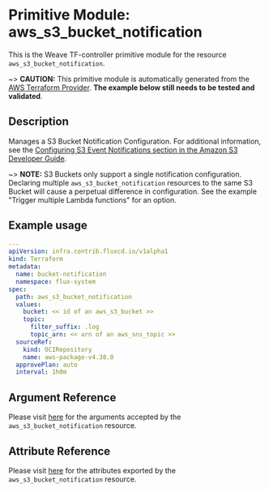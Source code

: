 
# Primitive Module: aws_s3_bucket_notification

This is the Weave TF-controller primitive module for the resource `aws_s3_bucket_notification`.

~> **CAUTION:** This primitive module is automatically generated from the [AWS Terraform Provider](https://registry.terraform.io/providers/hashicorp/aws/latest/docs/resources/s3_bucket_notification). **The example below still needs to be tested and validated**.

## Description

Manages a S3 Bucket Notification Configuration. For additional information, see the [Configuring S3 Event Notifications section in the Amazon S3 Developer Guide](https://docs.aws.amazon.com/AmazonS3/latest/dev/NotificationHowTo.html).

~> **NOTE:** S3 Buckets only support a single notification configuration. Declaring multiple `aws_s3_bucket_notification` resources to the same S3 Bucket will cause a perpetual difference in configuration. See the example "Trigger multiple Lambda functions" for an option.

## Example usage

```yaml
---
apiVersion: infra.contrib.fluxcd.io/v1alpha1
kind: Terraform
metadata:
  name: bucket-notification
  namespace: flux-system
spec:
  path: aws_s3_bucket_notification
  values:
    bucket: << id of an aws_s3_bucket >>
    topic:
      filter_suffix: .log
      topic_arn: << arn of an aws_sns_topic >>
  sourceRef:
    kind: OCIRepository
    name: aws-package-v4.38.0
  approvePlan: auto
  interval: 1h0m
```

## Argument Reference

Please visit [here](https://registry.terraform.io/providers/hashicorp/aws/latest/docs/resources/s3_bucket_notification#argument-reference) for the arguments accepted by the `aws_s3_bucket_notification` resource.

## Attribute Reference

Please visit [here](https://registry.terraform.io/providers/hashicorp/aws/latest/docs/resources/s3_bucket_notification#attributes-reference) for the attributes exported by the `aws_s3_bucket_notification` resource.

